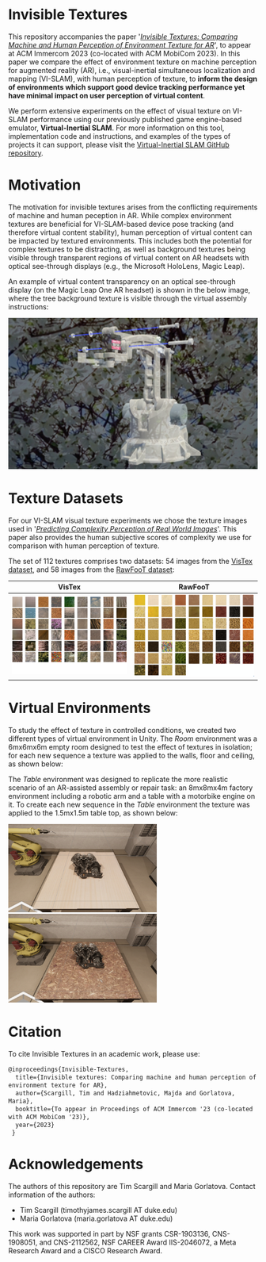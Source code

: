 # Invisible Textures

This repository accompanies the paper '[_Invisible Textures: Comparing Machine and Human Perception of Environment Texture for AR_](https://www.researchgate.net/publication/372985913_Invisible_Textures_Comparing_Machine_and_Human_Perception_of_Environment_Texture_for_AR#fullTextFileContent)', to appear at ACM Immercom 2023 (co-located with ACM MobiCom 2023). In this paper we compare the effect of environment texture on machine perception for augmented reality (AR), i.e., visual-inertial simultaneous localization and mapping (VI-SLAM), with human perception of texture, to **inform the design of environments which support good device tracking performance yet have minimal impact on user perception of virtual content**. 

We perform extensive experiments on the effect of visual texture on VI-SLAM performance using our previously published game engine-based emulator, **Virtual-Inertial SLAM**. For more information on this tool, implementation code and instructions, and examples of the types of projects it can support, please visit the [Virtual-Inertial SLAM GitHub repository](https://github.com/timscargill/Virtual-Inertial-SLAM/).  

# Motivation

The motivation for invisible textures arises from the conflicting requirements of machine and human peception in AR. While complex environment textures are beneficial for VI-SLAM-based device pose tracking (and therefore virtual content stability), human perception of virtual content can be impacted by textured environments. This includes both the potential for complex textures to be distracting, as well as background textures being visible through transparent regions of virtual content on AR headsets with optical see-through displays (e.g., the Microsoft HoloLens, Magic Leap). 

An example of virtual content transparency on an optical see-through display (on the Magic Leap One AR headset) is shown in the below image, where the tree background texture is visible through the virtual assembly instructions:

![OST-example1](https://github.com/timscargill/Invisible-Textures/blob/main/OST-Example1.png)

# Texture Datasets

For our VI-SLAM visual texture experiments we chose the texture images used in '[_Predicting Complexity Perception of Real World Images_](https://journals.plos.org/plosone/article?id=10.1371/journal.pone.0157986)'. This paper also provides the human subjective scores of complexity we use for comparison with human perception of texture. 

The set of 112 textures comprises two datasets: 54 images from the [VisTex dataset](https://vismod.media.mit.edu/vismod/imagery/VisionTexture/), and 58 images from the [RawFooT dataset](http://www.ivl.disco.unimib.it/minisites/rawfoot/):

VisTex            |  RawFooT
:-------------------------:|:-------------------------:
![VisTex dataset images](https://github.com/timscargill/Invisible-Textures/blob/main/VisTex.png)  |  ![RawFooT dataset images](https://github.com/timscargill/Invisible-Textures/blob/main/RawFooT.png)

# Virtual Environments

To study the effect of texture in controlled conditions, we created two different types of virtual environment in Unity. The _Room_ environment was a 6mx6mx6m empty room designed to test the effect of textures in isolation; for each new sequence a texture was applied to the walls, floor and ceiling, as shown below:



The _Table_ environment was designed to replicate the more realistic scenario of an AR-assisted assembly or repair task: an 8mx8mx4m factory environment including a robotic arm and a table with a motorbike engine on it. To create each new sequence in the _Table_ environment the texture was applied to the 1.5mx1.5m table top, as shown below:

<p float="left">
  <img src="https://github.com/timscargill/Invisible-Textures/blob/main/EnvTable1.png" width="300" />
  <img src="https://github.com/timscargill/Invisible-Textures/blob/main/EnvTable2.png" width="300" />
</p>


# Citation

To cite Invisible Textures in an academic work, please use: 

```
@inproceedings{Invisible-Textures,
  title={Invisible textures: Comparing machine and human perception of environment texture for AR},
  author={Scargill, Tim and Hadziahmetovic, Majda and Gorlatova, Maria},
  booktitle={To appear in Proceedings of ACM Immercom '23 (co-located with ACM MobiCom '23)},
  year={2023}
 }
 ```

# Acknowledgements 

The authors of this repository are Tim Scargill and Maria Gorlatova. Contact information of the authors:

* Tim Scargill (timothyjames.scargill AT duke.edu)
* Maria Gorlatova (maria.gorlatova AT duke.edu)

This work was supported in part by NSF grants CSR-1903136, CNS-1908051, and CNS-2112562, NSF CAREER Award IIS-2046072, a Meta Research Award and a CISCO Research Award. 
